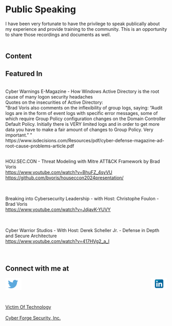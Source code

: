 # Public Speaking
I have been very fortunate to have the privilege to speak publically about my experience and provide training to the community. This is an opportunity to share those recordings and documents as well.
<BR /><BR />

## Content
## Featured In
<BR />
Cyber Warnings E-Magazine - How Windows Active Directory is the root cause of many logon security headaches<BR />
Quotes on the insecurities of Active Directory:<BR />
"Brad Voris also comments on the inflexibility of group logs, saying: “Audit logs are in the form of event logs with specific error messages, some of which require Group Policy configuration changes on the Domain Controller Default Policy. Initially there is VERY limited logs and in order to get more data you have to make a fair amount of changes to Group Policy. Very important.” "<BR />
https://www.isdecisions.com/Resources/pdf/cyber-defense-magazine-ad-root-cause-problems-article.pdf
<BR /><BR />

HOU.SEC.CON - Threat Modeling with Mitre ATT&CK Framework by Brad Voris<BR />
https://www.youtube.com/watch?v=BhuFZ_4syVU<BR />
https://github.com/bvoris/houseccon2024presentation/<BR />
<BR /><BR />

Breaking into Cybersecurity Leadership - with Host: Christophe Foulon - Brad Voris<BR />
https://www.youtube.com/watch?v=JdjavK-YUVY<BR />
<BR /><BR />

Cyber Warrior Studios - With Host: Derek Scheller Jr. - Defense in Depth and Secure Architecture<BR />
https://www.youtube.com/watch?v=417HVg2_a_I<BR />
<BR /><BR />
## Connect with me at

<a href="https://twitter.com/HMInfoSecViking?ref_src=twsrc%5Etfw"><IMG SRC="https://github.com/bvoris/bvoris/blob/master/twitter.jpg" WIDTH=10% HEIGHT=10% ALIGN=LEFT></a>

<a href="https://www.linkedin.com/in/brad-voris" target="_blank"><IMG SRC="https://github.com/bvoris/bvoris/blob/master/linkedin.png" WIDTH=10% HEIGHT=4% ALIGN=RIGHT></a>

<BR /><BR />
<BR /><BR />

<A HREF="https://www.victimoftechnology.com">Victim Of Technology<A />
<BR /><BR />
<A HREF="https://www.cyberforgesecurity.com">Cyber Forge Security, Inc.<A />
<BR /><BR />
